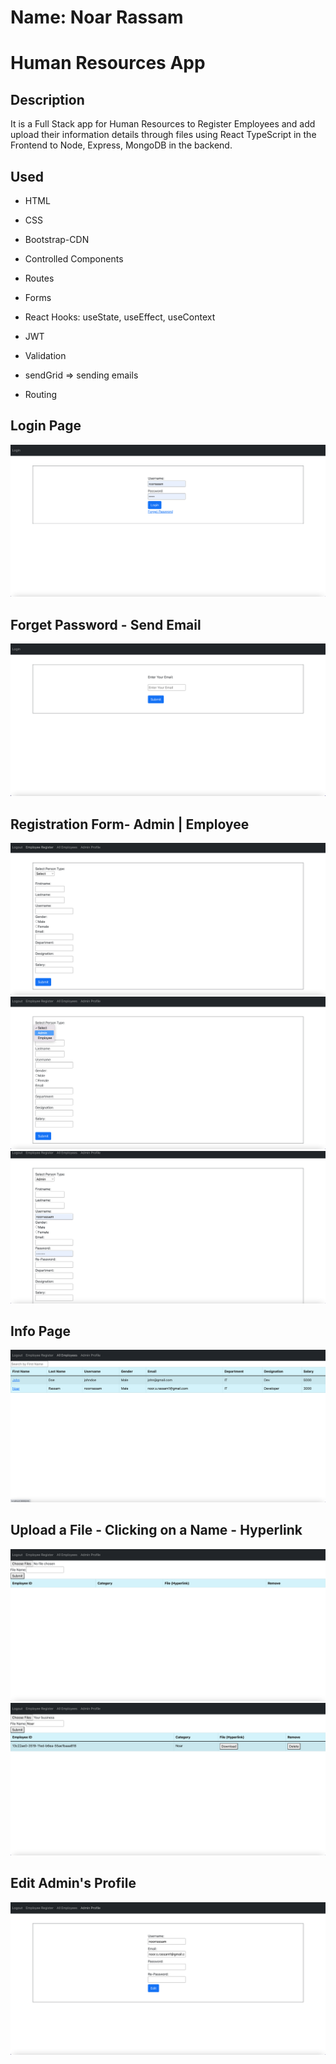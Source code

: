 # Name: Noar Rassam

# Human Resources App

## Description

It is a Full Stack app for Human Resources to Register Employees and add upload their information details through files using React TypeScript in the Frontend to Node, Express, MongoDB in the backend.

## Used

- HTML

- CSS

- Bootstrap-CDN

- Controlled Components

- Routes

- Forms

- React Hooks: useState, useEffect, useContext

- JWT

- Validation

- sendGrid => sending emails

- Routing

## **Login Page**

![![Directory]()](https://github.com/noarrassam/Human-Resources/blob/main/images/1.png)

## **Forget Password - Send Email**

![![Directory]()](https://github.com/noarrassam/Human-Resources/blob/main/images/2.png)

## **Registration Form- Admin | Employee**

![![Directory]()](https://github.com/noarrassam/Human-Resources/blob/main/images/4.png)
![![Directory]()](https://github.com/noarrassam/Human-Resources/blob/main/images/5.png)
![![Directory]()](https://github.com/noarrassam/Human-Resources/blob/main/images/6.png)

## **Info Page**

![![Directory]()](https://github.com/noarrassam/Human-Resources/blob/main/images/7.png)

## **Upload a File - Clicking on a Name - Hyperlink**

![![Directory]()](https://github.com/noarrassam/Human-Resources/blob/main/images/8.png)
![![Directory]()](https://github.com/noarrassam/Human-Resources/blob/main/images/9.png)

## **Edit Admin's Profile**

![![Directory]()](https://github.com/noarrassam/Human-Resources/blob/main/images/10.png)
